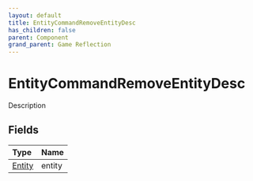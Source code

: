 ```yaml
---
layout: default
title: EntityCommandRemoveEntityDesc
has_children: false
parent: Component
grand_parent: Game Reflection
---
```

# EntityCommandRemoveEntityDesc
Description 

## Fields

| Type | Name |
|:-------------|:--------------|
| [Entity](/docs/game-reflection/classes/entity) | entity |


